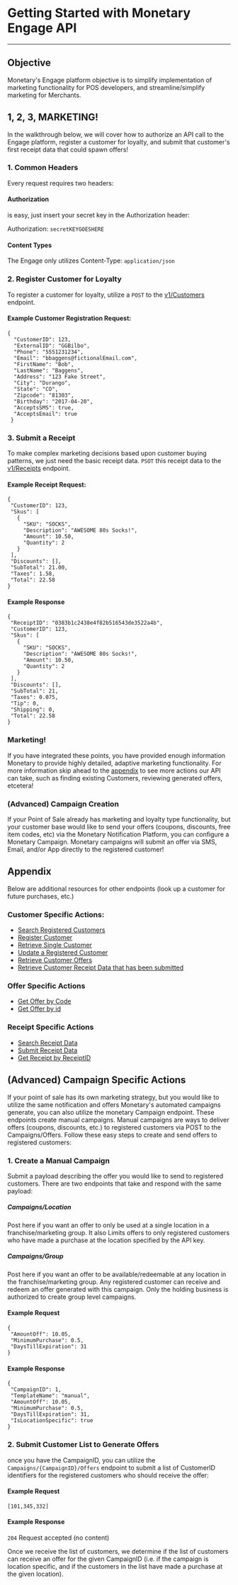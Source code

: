 # Getting Started with Monetary Engage API
---
## Objective
Monetary's Engage platform objective is to simplify implementation of marketing functionality for POS developers, and streamline/simplify marketing for Merchants.


## 1, 2, 3, MARKETING!

In the walkthrough below, we will cover how to authorize an API call to the Engage platform, register a customer for loyalty, and submit that customer's first receipt data that could spawn offers!

### 1. Common Headers

Every request requires two headers:
#### Authorization
is easy, just insert your secret key in the Authorization header:

Authorization: `secretKEYGOESHERE`

#### Content Types
The Engage only utilizes Content-Type: `application/json`

### 2. Register Customer for Loyalty

To register a customer for loyalty, utilize a `POST` to the [v1/Customers](https://engage-cert.monetary.co/swagger/ui/index#!/Customers/Customers_Post) endpoint.

#### Example Customer Registration Request:
```
{
  "CustomerID": 123,
  "ExternalID": "GGBilbo",
  "Phone": "5551231234",
  "Email": "bbaggens@fictionalEmail.com",
  "FirstName": "Bob",
  "LastName": "Baggens",
  "Address": "123 Fake Street",
  "City": "Durango",
  "State": "CO",
  "Zipcode": "81303",
  "Birthday": "2017-04-20",
  "AcceptsSMS": true,
  "AcceptsEmail": true
 }
 ```
 ### 3. Submit a Receipt
 
 To make complex marketing decisions based upon customer buying patterns, we just need the basic receipt data. `PSOT` this receipt data to the [v1/Receipts](https://engage-cert.monetary.co/swagger/ui/index#!/Receipts/Receipts_Post) endpoint.
 
 #### Example Receipt Request:
 ```
 {
  "CustomerID": 123,
  "Skus": [
    {
      "SKU": "SOCKS",
      "Description": "AWESOME 80s Socks!",
      "Amount": 10.50,
      "Quantity": 2
    }
  ],
  "Discounts": [],
  "SubTotal": 21.00,
  "Taxes": 1.58,
  "Total": 22.58
}
 ```
 #### Example Response
 ```
 {
  "ReceiptID": "0383b1c2438e4f82b516543de3522a4b",
  "CustomerID": 123,
  "Skus": [
    {
      "SKU": "SOCKS",
      "Description": "AWESOME 80s Socks!",
      "Amount": 10.50,
      "Quantity": 2
    }
  ],
  "Discounts": [],
  "SubTotal": 21,
  "Taxes": 0.075,
  "Tip": 0,
  "Shipping": 0,
  "Total": 22.58
}
 ```
 ### Marketing!
 
 If you have integrated these points, you have provided enough information Monetary to provide highly detailed, adaptive marketing functionality. For more information skip ahead to the [appendix](#apendx) to see more actions our API can take, such as finding existing Customers, reviewing generated offers, etcetera!
 
 ### (Advanced) Campaign Creation
 If your Point of Sale already has marketing and loyalty type functionality, but your customer base would like to send your offers (coupons, discounts, free item codes, etc) via the Monetary Notification Platform, you can configure a Monetary Campaign. Monetary campaigns will submit an offer via SMS, Email, and/or App directly to the registered customer!
 
 <a id="apendex"></a>
 ## Appendix
 
 Below are additional resources for other endpoints (look up a customer for future purchases, etc.)
 
 ### Customer Specific Actions:
 * [Search Registered Customers](https://engage-cert.monetary.co/swagger/ui/index#!/Customers/Customers_Get)
 * [Register Customer](https://engage-cert.monetary.co/swagger/ui/index#!/Customers/Customers_Post)
 * [Retrieve Single Customer](https://engage-cert.monetary.co/swagger/ui/index#!/Customers/Customers_Get_0)
 * [Update a Registered Customer](https://engage-cert.monetary.co/swagger/ui/index#!/Customers/Customers_Put)
 * [Retrieve Customer Offers](https://engage-cert.monetary.co/swagger/ui/index#!/Customers/Customers_GetOffers)
 * [Retrieve Customer Receipt Data that has been submitted](https://engage-cert.monetary.co/swagger/ui/index#!/Customers/Customers_GetReceipts)
 
 ### Offer Specific Actions
 * [Get Offer by Code](https://engage-cert.monetary.co/swagger/ui/index#!/Offers/Offers_Get)
 * [Get Offer by id](https://engage-cert.monetary.co/swagger/ui/index#!/Offers/Offers_Get_0)
 
 ### Receipt Specific Actions
 * [Search Receipt Data](https://engage-cert.monetary.co/swagger/ui/index#!/Receipts/Receipts_Get)
 * [Submit Receipt Data](https://engage-cert.monetary.co/swagger/ui/index#!/Receipts/Receipts_Post)
 * [Get Receipt by ReceiptID](https://engage-cert.monetary.co/swagger/ui/index#!/Receipts/Receipts_Get_0)
 
 ## (Advanced) Campaign Specific Actions
 If your point of sale has its own marketing strategy, but you would like to utilize the same notification and offers Monetary's automated campaigns generate,  you can also utilize the monetary Campaign endpoint. These endpoints create manual campaigns. Manual campaigns are ways to deliver offers (coupons, discounts, etc.) to registered customers via POST to the Campaigns/Offers. Follow these easy steps to create and send offers to registered customers:
 
 ### 1. Create a Manual Campaign
 Submit a payload describing the offer you would like to send to registered customers. There are two endpoints that take and respond with the same payload:
 ##### Campaigns/Location
 Post here if you want an offer to only be used at a single location in a franchise/marketing group. It also Limits offers to only registered customers who have made a purchase at the location specified by the API key.
 ##### Campaigns/Group
 Post here if you want an offer to be available/redeemable at any location in the franchise/marketing group. Any registered customer can receive and redeem an offer generated with this campaign. Only the holding business is authorized to create group level campaigns.
 
 #### Example Request
 ```
 {
  "AmountOff": 10.05,
  "MinimumPurchase": 0.5,
  "DaysTillExpiration": 31
}
 ```
 #### Example Response
 ```
 {
  "CampaignID": 1,
  "TemplateName": "manual",
  "AmountOff": 10.05,
  "MinimumPurchase": 0.5,
  "DaysTillExpiration": 31,
  "IsLocationSpecific": true
}
 ```
 ### 2. Submit Customer List to Generate Offers
 once you have the CampaignID, you can utilize the `Campaigns/{CampaignID}/Offers` endpoint to submit a list of CustomerID identifiers for the registered customers who should receive the offer:
 #### Example Request
 ```
 [101,345,332]
 ```
 #### Example Response
 `204` Request accepted (no content)
 
 Once we receive the list of customers, we determine if the list of customers can receive an offer for the given CampaignID (i.e. if the campaign is location specific, and if the customers in the list have made a purchase at the given location). 
